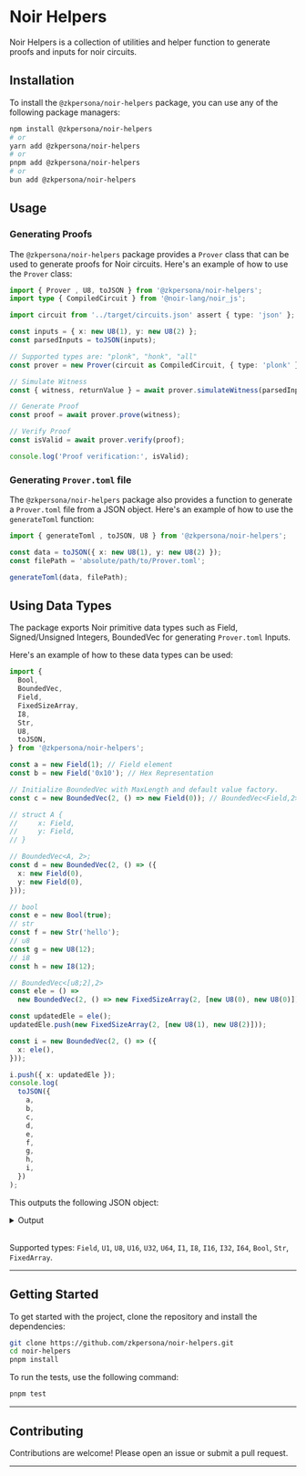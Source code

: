 # Noir Helpers

Noir Helpers is a collection of utilities and helper function to generate proofs and inputs for noir circuits.

## Installation

To install the `@zkpersona/noir-helpers` package, you can use any of the following package managers:

```bash
npm install @zkpersona/noir-helpers
# or
yarn add @zkpersona/noir-helpers
# or
pnpm add @zkpersona/noir-helpers
# or
bun add @zkpersona/noir-helpers
```

## Usage

### Generating Proofs

The `@zkpersona/noir-helpers` package provides a `Prover` class that can be used to generate proofs for Noir circuits. Here's an example of how to use the `Prover` class:

```typescript
import { Prover , U8, toJSON } from '@zkpersona/noir-helpers';
import type { CompiledCircuit } from '@noir-lang/noir_js';

import circuit from '../target/circuits.json' assert { type: 'json' };

const inputs = { x: new U8(1), y: new U8(2) };
const parsedInputs = toJSON(inputs);

// Supported types are: "plonk", "honk", "all"
const prover = new Prover(circuit as CompiledCircuit, { type: 'plonk' });

// Simulate Witness
const { witness, returnValue } = await prover.simulateWitness(parsedInputs);

// Generate Proof
const proof = await prover.prove(witness);

// Verify Proof
const isValid = await prover.verify(proof);

console.log('Proof verification:', isValid);
```

### Generating `Prover.toml` file

The `@zkpersona/noir-helpers` package also provides a function to generate a `Prover.toml` file from a JSON object. Here's an example of how to use the `generateToml` function:

```typescript
import { generateToml , toJSON, U8 } from '@zkpersona/noir-helpers';

const data = toJSON({ x: new U8(1), y: new U8(2) });
const filePath = 'absolute/path/to/Prover.toml';

generateToml(data, filePath);
```

## Using Data Types

The package exports Noir primitive data types such as Field, Signed/Unsigned Integers, BoundedVec for generating `Prover.toml` Inputs.

Here's an example of how to these data types can be used:

```typescript
import {
  Bool,
  BoundedVec,
  Field,
  FixedSizeArray,
  I8,
  Str,
  U8,
  toJSON,
} from '@zkpersona/noir-helpers';

const a = new Field(1); // Field element
const b = new Field('0x10'); // Hex Representation

// Initialize BoundedVec with MaxLength and default value factory.
const c = new BoundedVec(2, () => new Field(0)); // BoundedVec<Field,2>;

// struct A {
//     x: Field,
//     y: Field,
// }

// BoundedVec<A, 2>;
const d = new BoundedVec(2, () => ({
  x: new Field(0),
  y: new Field(0),
}));

// bool
const e = new Bool(true);
// str
const f = new Str('hello');
// u8
const g = new U8(12);
// i8
const h = new I8(12);

// BoundedVec<[u8;2],2>
const ele = () =>
  new BoundedVec(2, () => new FixedSizeArray(2, [new U8(0), new U8(0)]));

const updatedEle = ele();
updatedEle.push(new FixedSizeArray(2, [new U8(1), new U8(2)]));

const i = new BoundedVec(2, () => ({
  x: ele(),
}));

i.push({ x: updatedEle });
console.log(
  toJSON({
    a,
    b,
    c,
    d,
    e,
    f,
    g,
    h,
    i,
  })
);
```

This outputs the following JSON object:

<details>
<summary>Output</summary>

```json
{
  "a": "0x0000000000000000000000000000000000000000000000000000000000000001",
  "b": "0x0000000000000000000000000000000000000000000000000000000000000010",
  "c": {
    "storage": [
      "0x0000000000000000000000000000000000000000000000000000000000000000",
      "0x0000000000000000000000000000000000000000000000000000000000000000"
    ],
    "len": 0
  },
  "d": {
    "storage": [
      {
        "x": "0x0000000000000000000000000000000000000000000000000000000000000000",
        "y": "0x0000000000000000000000000000000000000000000000000000000000000000"
      },
      {
        "x": "0x0000000000000000000000000000000000000000000000000000000000000000",
        "y": "0x0000000000000000000000000000000000000000000000000000000000000000"
      }
    ],
    "len": 0
  },
  "e": true,
  "f": "hello",
  "g": "12",
  "h": "12",
  "i": {
    "storage": [
      {
        "x": {
          "storage": [
            ["1","2"],
            ["0","0"]
          ],
          "len": 1
        }
      },
      {
        "x": {
          "storage": [
            ["0","0"],
            ["0","0"]
          ],
          "len": 0
        }
      }
    ],
    "len": 1
  }
}
```

</details>
<br />

Supported types: `Field`, `U1`, `U8`, `U16`, `U32`, `U64`, `I1`, `I8`, `I16`, `I32`, `I64`, `Bool`, `Str`, `FixedArray`.

---

## Getting Started

To get started with the project, clone the repository and install the dependencies:

```bash
git clone https://github.com/zkpersona/noir-helpers.git
cd noir-helpers
pnpm install
```

To run the tests, use the following command:

```bash
pnpm test
```

---

## Contributing

Contributions are welcome! Please open an issue or submit a pull request.

---
